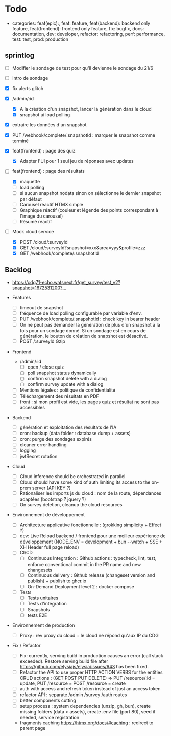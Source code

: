 # Todo

- categories: feat(epic):, feat: feature, feat(backend): backend only feature, feat(frontend): frontend only feature, fix: bugfix, docs: documentation, dev: developer, refactor: refactoring, perf: performance, test: test, prod: production

## sprintlog

- [ ] Modifier le sondage de test pour qu'il devienne le sondage du 21/6
- [ ] intro de sondage

- [x] fix alerts glitch
- [x] /admin/:id
  - [x] A la création d'un snapshot, lancer la génération dans le cloud
  - [x] snapshot ui load polling
- [x] extraire les données d'un snapshot
- [x] PUT /webhook/complete/:snapshotId : marquer le snapshot comme terminé
- [x] feat(frontend) : page des quiz
  - [x] Adapter l'UI pour 1 seul jeu de réponses avec updates
- [ ] feat(frontend) : page des résultats
  - [x] maquette
  - [ ] load polling
  - [ ] si aucun snapshot nodata sinon on sélectionne le dernier snapshot par défaut
  - [ ] Carousel réactif HTMX simple
  - [ ] Graphique réactif (couleur et légende des points correspondant à l'image du carousel)
  - [ ] Résumé réactif
- [ ] Mock cloud service
  - [x] POST /cloud/:surveyId
  - [x] GET /cloud/:surveyId?snapshot=xxx&area=yyy&profile=zzz
  - [x] GET /webhook/complete/:snapshotId

## Backlog

- <https://cdg71-echo.watsnext.fr/get_survey/test_v2?snapshot=1672531200?...>

- Features

  - [ ] timeout de snapshot
  - [ ] fréquence de load polling configurable par variable d'env.
  - [ ] PUT /webhook/complete/:snapshotId : check key in bearer header
  - [ ] On ne peut pas demander la génération de plus d'un snapshot à la fois pour un sondage donné. Si un sondage est en cours de génération, le bouton de création de snapshot est désactivé.
  - [ ] POST /:surveyId Gzip

- Frontend

  - /admin/:id
    - [ ] open / close quiz
    - [ ] poll snapshot status dynamically
    - [ ] confirm snapshot delete with a dialog
    - [ ] confirm survey update with a dialog
  - [ ] Mentions légales : politique de confidentialité
  - [ ] Téléchargement des résultats en PDF
  - [ ] front : si mon profil est vide, les pages quiz et résultat ne sont pas accessibles

- Backend

  - [ ] génération et exploitation des résultats de l'IA
  - [ ] cron: backup (data folder : database dump + assets)
  - [ ] cron: purge des sondages expirés
  - [ ] cleaner error handling
  - [ ] logging
  - [ ] jwtSecret rotation

- Cloud

  - [ ] Cloud inference should be orchestrated in parallel
  - [ ] Cloud should have some kind of auth limiting its access to the on-prem server (API KEY ?)
  - [ ] Rationaliser les imports js du cloud : nom de la route, dépendances adaptées (bootstrap ? jquery ?)
  - [ ] On survey deletion, cleanup the cloud resources

- Environnement de développement

  - [ ] Architecture applicative fonctionnelle : (grokking simplicity + Effect ?)
  - [ ] dev: Live Reload backend / frontend pour une meilleur expérience de développement (NODE_ENV = development + bun --watch + SSE + XH Header full page reload)
  - [ ] CI/CD
    - [ ] Continuous Integration : Github actions : typecheck, lint, test, enforce conventional commit in the PR name and new changesets
    - [ ] Continuous delivery : Github release (changeset version and publish) + publish to ghcr.io
    - [ ] On-Demand Deployment level 2 : docker compose
  - [ ] Tests
    - [ ] Tests unitaires
    - [ ] Tests d'intégration
    - [ ] Snapshots
    - [ ] tests E2E

- Environnement de production

  - [ ] Proxy : rev proxy du cloud + le cloud ne répond qu'aux IP du CDG

- Fix / Refactor

  - [ ] Fix: currently, serving build in production causes an error (call stack exceeded). Restore serving build file after <https://github.com/elysiajs/elysia/issues/643> has been fixed.
  - [ ] Refactor the API to use proper HTTP ACTION VERBS for the entities CRUD actions : (GET POST PUT DELETE) => PUT /resource/:id = update, PUT /resource = POST /resource = create
  - [ ] auth with access and refresh token instead of just an access token
  - [ ] refactor API : separate /admin /survey /auth routes
  - [ ] better components cutting
  - [ ] setup process : system dependencies (unzip, gh, bun), create missing folders (data > assets), create .env file (port 80), seed if needed, service registration
  - fragments caching <https://htmx.org/docs/#caching> : redirect to parent page

